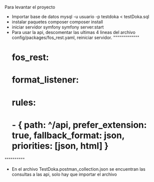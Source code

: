 Para levantar el proyecto

- Importar base de datos
  mysql -u usuario -p testdoka < testDoka.sql
- instalar paquetes composer
  composer install
- iniciar servidor symfony
  symfony server:start
- Para usar la api, descomentar las ultimas 4 lineas del archivo config/packages/fos_rest.yaml, reiniciar servidor.
"""""""""""""
	# fos_rest:
	#   format_listener:
	#     rules:
	#       - { path: ^/api, prefer_extension: true, fallback_format: json, priorities: [json, html] }
""""""""""
- En el archivo TestDoka.postman_collection.json se encuentran las consultas a las api, solo hay que importar el archivo
